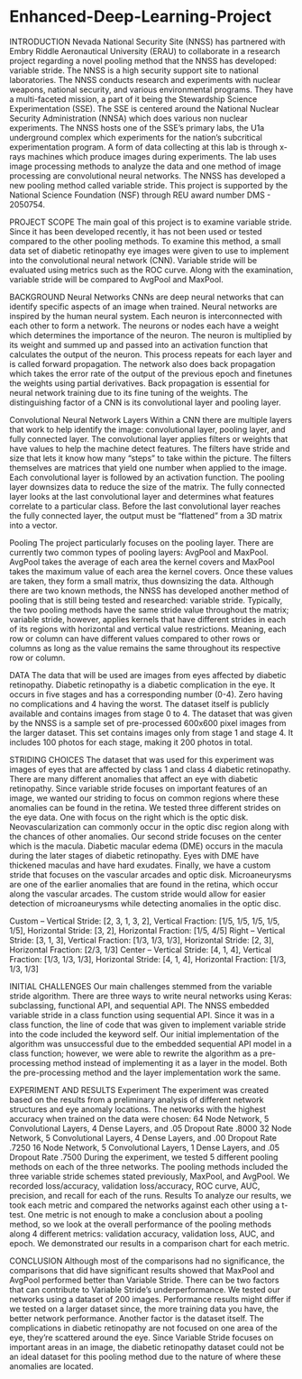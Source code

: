 # Enhanced-Deep-Learning-Project

 

INTRODUCTION 
Nevada National Security Site (NNSS) has partnered with Embry Riddle Aeronautical University (ERAU) to collaborate in a research project regarding a novel pooling method that the NNSS has developed: variable stride. The NNSS is a high security support site to national laboratories. The NNSS conducts research and experiments with nuclear weapons, national security, and various environmental programs. They have a multi-faceted mission, a part of it being the Stewardship Science Experimentation (SSE). The SSE is centered around the National Nuclear Security Administration (NNSA) which does various non nuclear experiments. The NNSS hosts one of the SSE’s primary labs, the U1a underground complex which experiments for the nation’s subcritical experimentation program. A form of data collecting at this lab is through x-rays machines which produce images during experiments. The lab uses image processing methods to analyze the data and one method of image processing are convolutional neural networks. The NNSS has developed a new pooling method called variable stride. This project is supported by the National Science Foundation (NSF) through REU award number DMS - 2050754. 
 
PROJECT SCOPE
 The main goal of this project is to examine variable stride. Since it has been developed recently, it has not been used or tested compared to the other pooling methods. To examine this method, a small data set of diabetic retinopathy eye images were given to use to implement into the convolutional neural network (CNN). Variable stride will be evaluated using metrics such as the ROC curve. Along with the examination, variable stride will be compared to AvgPool and MaxPool.
 
BACKGROUND
Neural Networks 
CNNs are deep neural networks that can identify specific aspects of an image when trained. Neural networks are inspired by the human neural system. Each neuron is interconnected with each other to form a network. The neurons or nodes each have a weight which determines the importance of the neuron. The neuron is multiplied by its weight and summed up and passed into an activation function that calculates the output of the neuron. This process repeats for each layer and is called forward propagation. The network also does back propagation which takes the error rate of the output of the previous epoch and finetunes the weights using partial derivatives. Back propagation is essential for neural network training due to its fine tuning of the weights. The distinguishing factor of a CNN is its convolutional layer and pooling layer.

Convolutional Neural Network Layers
Within a CNN there are multiple layers that work to help identify the image: convolutional layer, pooling layer, and fully connected layer. The convolutional layer applies filters or weights that have values to help the machine detect features. The filters have stride and size that lets it know how many “steps” to take within the picture. The filters themselves are matrices that yield one number when applied to the image. Each convolutional layer is followed by an activation function. The pooling layer downsizes data to reduce the size of the matrix. The fully connected layer looks at the last convolutional layer and determines what features correlate to a particular class. Before the last convolutional layer reaches the fully connected layer, the output must be “flattened” from a 3D matrix into a vector.  
 
Pooling
The project particularly focuses on the pooling layer. There are currently two common types of pooling layers: AvgPool and MaxPool. AvgPool takes the average of each area the kernel covers and MaxPool takes the maximum value of each area the kernel covers. Once these values are taken, they form a small matrix, thus downsizing the data. Although there are two known methods, the NNSS has developed another method of pooling that is still being tested and researched: variable stride. Typically, the two pooling methods have the same stride value throughout the matrix; variable stride, however, applies kernels that have different strides in each of its regions with horizontal and vertical value restrictions. Meaning, each row or column can have different values compared to other rows or columns as long as the value remains the same throughout its respective row or column.
 
DATA 
The data that will be used are images from eyes affected by diabetic retinopathy. Diabetic retinopathy is a diabetic complication in the eye. It occurs in five stages and has a corresponding number (0-4). Zero having no complications and 4 having the worst. The dataset itself is publicly available and contains images from stage 0 to 4. The dataset that was given by the NNSS is a sample set of pre-processed 600x600 pixel images from the larger dataset. This set contains images only from stage 1 and stage 4. It includes 100 photos for each stage, making it 200 photos in total. 
 
STRIDING CHOICES
 The dataset that was used for this experiment was images of eyes that are affected by class 1 and class 4 diabetic retinopathy. There are many different anomalies that affect an eye with diabetic retinopathy. Since variable stride focuses on important features of an image, we wanted our striding to focus on common regions where these anomalies can be found in the retina. We tested three different strides on the eye data. One with focus on the right which is the optic disk. Neovascularization can commonly occur in the optic disc region along with the chances of other anomalies. Our second stride focuses on the center which is the macula. Diabetic macular edema (DME) occurs in the macula during the later stages of diabetic retinopathy. Eyes with DME have thickened maculas and have hard exudates.  Finally, we have a custom stride that focuses on the vascular arcades and optic disk. Microaneurysms are one of the earlier anomalies that are found in the retina, which occur along the vascular arcades. The custom stride would allow for easier detection of microaneurysms while detecting anomalies in the optic disc. 

Custom – Vertical Stride: [2, 3, 1, 3, 2], Vertical Fraction: [1/5, 1/5, 1/5, 1/5, 1/5], Horizontal Stride: [3, 2], Horizontal Fraction: [1/5, 4/5]
Right – Vertical Stride: [3, 1, 3], Vertical Fraction: [1/3, 1/3, 1/3], Horizontal Stride: [2, 3], Horizontal Fraction: [2/3, 1/3]
Center – Vertical Stride: [4, 1, 4], Vertical Fraction: [1/3, 1/3, 1/3], Horizontal Stride: [4, 1, 4], Horizontal Fraction: [1/3, 1/3, 1/3]

INITIAL CHALLENGES
Our main challenges stemmed from the variable stride algorithm. There are three ways to write neural networks using Keras: subclassing, functional API, and sequential API. The NNSS embedded variable stride in a class function using sequential API. Since it was in a class function, the line of code that was given to implement variable stride into the code included the keyword self. Our initial implementation of the algorithm was unsuccessful due to the embedded sequential API model in a class function; however, we were able to rewrite the algorithm as a pre-processing method instead of implementing it as a layer in the model. Both the pre-processing method and the layer implementation work the same. 

EXPERIMENT AND RESULTS 
Experiment
The experiment was created based on the results from a preliminary analysis of different network structures and eye anomaly locations. The networks with the highest accuracy when trained on the data were chosen: 
 64 Node Network, 5 Convolutional Layers, 4 Dense Layers, and .05 Dropout Rate .8000
 32 Node Network, 5 Convolutional Layers, 4 Dense Layers, and .00 Dropout Rate .7250
16 Node Network, 5 Convolutional Layers, 1 Dense Layers, and .05 Dropout Rate .7500
During the experiment, we tested 5 different pooling methods on each of the three networks. The pooling methods included the three variable stride schemes stated previously, MaxPool, and AvgPool. We recorded loss/accuracy, validation loss/accuracy, ROC curve, AUC, precision, and recall for each of the runs. 
Results
	To analyze our results, we took each metric and compared the networks against each other using a t-test. One metric is not enough to make a conclusion about a pooling method, so we look at the overall performance of the pooling methods along 4 different metrics: validation accuracy, validation loss, AUC, and epoch. We demonstrated our results in a comparison chart for each metric.
	
CONCLUSION
Although most of the comparisons had no significance, the comparisons that did have significant results showed that MaxPool and AvgPool performed better than Variable Stride. There can be two factors that can contribute to Variable Stride’s underperformance. We tested our networks using a dataset of 200 images. Performance results might differ if we tested on a larger dataset since, the more training data you have, the better network performance. Another factor is the dataset itself. The complications in diabetic retinopathy are not focused on one area of the eye, they’re scattered around the eye. Since Variable Stride focuses on important areas in an image, the diabetic retinopathy dataset could not be an ideal dataset for this pooling method due to the nature of where these anomalies are located. 




